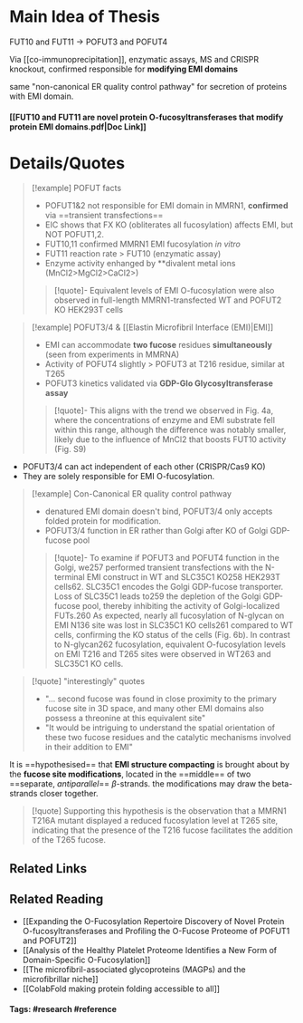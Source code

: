 # Main Idea of Thesis

FUT10 and FUT11 -> POFUT3 and POFUT4

Via [[co-immunoprecipitation]], enzymatic assays, MS and CRISPR knockout, confirmed responsible for **modifying EMI domains**

same "non-canonical ER quality control pathway" for secretion of proteins with EMI domain.

#### [[FUT10 and FUT11 are novel protein O-fucosyltransferases that modify protein EMI domains.pdf|Doc Link]]

# Details/Quotes

> [!example] POFUT facts
> - POFUT1&2 not responsible for EMI domain in MMRN1, **confirmed** via ==transient transfections==
> - EIC shows that FX KO (obliterates all fucosylation) affects EMI, but NOT POFUT1,2.
> - FUT10,11 confirmed MMRN1 EMI fucosylation *in vitro*
> - FUT11 reaction rate > FUT10 (enzymatic assay)
> - Enzyme activity enhanged by **divalent metal ions (MnCl2>MgCl2>CaCl2>)
> 
> >[!quote]-
> >Equivalent levels of EMI O-fucosylation were also observed in full-length MMRN1-transfected WT and POFUT2 KO HEK293T cells

> [!example] POFUT3/4 & [[Elastin Microfibril Interface (EMI)|EMI]]
> - EMI can accommodate **two fucose** residues **simultaneously** (seen from experiments in MMRNA)
> - Activity of POFUT4 slightly > POFUT3 at T216 residue, similar at T265
> - POFUT3 kinetics validated via **GDP-Glo Glycosyltransferase assay**
> 
> > [!quote]-
> > This aligns with the trend we observed in Fig. 4a, where the concentrations of enzyme and EMI substrate fell within this range, although the difference was notably smaller, likely due to the influence of MnCl2 that boosts FUT10 activity (Fig. S9)

- POFUT3/4 can act independent of each other (CRISPR/Cas9 KO)
- They are solely responsible for EMI O-fucosylation.

> [!example] Con-Canonical ER quality control pathway 
> - denatured EMI domain doesn't bind, POFUT3/4 only accepts folded protein for modification.
> - POFUT3/4 function in ER rather than Golgi after KO of Golgi GDP-fucose pool
> 
> >[!quote]-
> >To examine if POFUT3 and POFUT4 function in the Golgi, we257 performed transient transfections with the N-terminal EMI construct in WT and SLC35C1 KO258 HEK293T cells62. SLC35C1 encodes the Golgi GDP-fucose transporter. Loss of SLC35C1 leads to259 the depletion of the Golgi GDP-fucose pool, thereby inhibiting the activity of Golgi-localized FUTs.260 As expected, nearly all fucosylation of N-glycan on EMI N136 site was lost in SLC35C1 KO cells261 compared to WT cells, confirming the KO status of the cells (Fig. 6b). In contrast to N-glycan262 fucosylation, equivalent O-fucosylation levels on EMI T216 and T265 sites were observed in WT263 and SLC35C1 KO cells.


> [!quote] "interestingly" quotes
> - "... second fucose was found in close proximity to the primary fucose site in 3D space, and many other EMI domains also possess a threonine at this equivalent site"
> - "It would be intriguing to understand the spatial orientation of these two fucose residues and the catalytic mechanisms involved in their addition to EMI"

It is ==hypothesised== that **EMI structure compacting** is brought about by the **fucose site modifications**, located in the ==middle== of two ==separate, *antiparallel*== $\beta$-strands. the modifications may draw the beta-strands closer together.
> [!quote] 
> Supporting this hypothesis is the observation that a MMRN1 T216A mutant displayed a reduced fucosylation level at T265 site, indicating that the presence of the T216 fucose facilitates the addition of the T265 fucose.





## Related Links

## Related Reading
- [[Expanding the O-Fucosylation Repertoire Discovery of Novel Protein O-fucosyltransferases and Profiling the O-Fucose Proteome of POFUT1 and POFUT2]]
- [[Analysis of the Healthy Platelet Proteome Identifies a New Form of Domain-Specific O-Fucosylation]]
- [[The microfibril-associated glycoproteins (MAGPs) and the microfibrillar niche]]
- [[ColabFold making protein folding accessible to all]]



#### Tags: #research #reference 